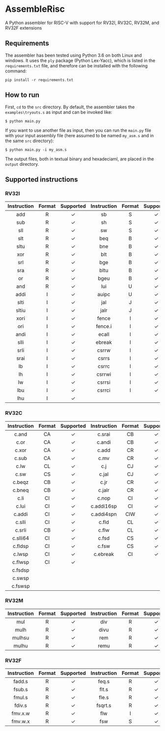 # AssembleRisc
A Python assembler for RISC-V with support for RV32I, RV32C, RV32M, and RV32F extensions


## Requirements
The assembler has been tested using Python 3.6 on both Linux and windows. It uses the `ply` package (Python Lex-Yacc), which is listed in the `requirements.txt` file, and therefore can be installed with the following command:

`pip install -r requirements.txt`

## How to run
First, `cd` to the `src` directory. By default, the assembler takes the `examples\tryouts.s` as input and can be invoked like:

    $ python main.py

If you want to use another file as input, then you can run the `main.py` file with your input assembly file (here assumed to be named `my_asm.s` and in the same `src` directory):

    $ python main.py -i my_asm.s

The output files, both in textual binary and hexadeciaml, are placed in the `output` directory.


## Supported instructions
### RV32I
| Instruction | Format | Supported | Instruction | Format | Supported | 
|:-----------:|:------:|:---------:|:-----------:|:------:|:---------:|
|     add     |   R    |  &check;  |     sb      |   S    |  &check;  |
|     sub     |   R    |  &check;  |     sh      |   S    |  &check;  |
|     sll     |   R    |  &check;  |     sw      |   S    |  &check;  |
|     slt     |   R    |  &check;  |     beq     |   B    |  &check;  |
|    sltu     |   R    |  &check;  |     bne     |   B    |  &check;  |
|     xor     |   R    |  &check;  |     blt     |   B    |  &check;  |   
|     srl     |   R    |  &check;  |     bge     |   B    |  &check;  |   
|     sra     |   R    |  &check;  |    bltu     |   B    |  &check;  |   
|     or      |   R    |  &check;  |    bgeu     |   B    |  &check;  | 
|     and     |   R    |  &check;  |     lui     |   U    |  &check;  | 
|    addi     |   I    |  &check;  |    auipc    |   U    |  &check;  | 
|    slti     |   I    |  &check;  |     jal     |   J    |  &check;  | 
|    sltiu    |   I    |  &check;  |    jalr     |   J    |  &check;  | 
|    xori     |   I    |  &check;  |    fence    |   I    |  &check;  |   
|     ori     |   I    |  &check;  |   fence.i   |   I    |  &check;  | 
|    andi     |   I    |  &check;  |    ecall    |   I    |  &check;  |  
|    slli     |   I    |  &check;  |   ebreak    |   I    |  &check;  |  
|    srli     |   I    |  &check;  |    csrrw    |   I    |  &check;  |  
|    srai     |   I    |  &check;  |    csrrs    |   I    |  &check;  | 
|     lb      |   I    |  &check;  |    csrrc    |   I    |  &check;  | 
|     lh      |   I    |  &check;  |   csrrwi    |   I    |  &check;  | 
|     lw      |   I    |  &check;  |   csrrsi    |   I    |  &check;  | 
|     lbu     |   I    |  &check;  |   csrrci    |   I    |  &check;  | 
|     lhu     |   I    |  &check;  |   

### RV32C
| Instruction | Format | Supported | Instruction | Format | Supported | 
|:-----------:|:------:|:---------:|:-----------:|:------:|:---------:|
|    c.and    |   CA   |  &check;  |   c.srai    |   CB   |  &check;  |
|    c.or     |   CA   |  &check;  |   c.andi    |   CB   |  &check;  |
|    c.xor    |   CA   |  &check;  |    c.add    |   CR   |  &check;  |
|    c.sub    |   CA   |  &check;  |    c.mv     |   CR   |  &check;  |
|    c.lw     |   CL   |  &check;  |     c.j     |   CJ   |  &check;  |
|    c.sw     |   CS   |  &check;  |    c.jal    |   CJ   |  &check;  |
|   c.beqz    |   CB   |  &check;  |    c.jr     |   CR   |  &check;  | 
|   c.bneq    |   CB   |  &check;  |   c.jalr    |   CR   |  &check;  | 
|    c.li     |   CI   |  &check;  |    c.nop    |   CI   |  &check;  | 
|    c.lui    |   CI   |  &check;  | c.addi16sp  |   CI   |  &check;  | 
|   c.addi    |   CI   |  &check;  | c.addi4spn  |  CIW   |  &check;  | 
|   c.slli    |   CI   |  &check;  |    c.fld    |   CL   |  &check;  | 
|   c.srli    |   CB   |  &check;  |    c.flw    |   CL   |  &check;  |
|  c.slli64   |   CI   |  &check;  |    c.fsd    |   CS   |  &check;  | 
|   c.fldsp   |   CI   |  &check;  |    c.fsw    |   CS   |  &check;  |
|   c.lwsp    |   CI   |  &check;  |  c.ebreak   |   CI   |  &check;  |
|   c.flwsp   |   CI   |  &check;  |             |        |           |
|   c.fsdsp   |        |           |             |        |           |
|   c.swsp    |        |           |             |        |           |
|   c.fswsp   |        |           |             |        |           |


### RV32M
| Instruction | Format | Supported | Instruction | Format | Supported | 
|:-----------:|:------:|:---------:|:-----------:|:------:|:---------:|
|     mul     |   R    |  &check;  |     div     |   R    |  &check;  |
|    mulh     |   R    |  &check;  |    divu     |   R    |  &check;  |
|   mulhsu    |   R    |  &check;  |     rem     |   R    |  &check;  |
|    mulhu    |   R    |  &check;  |    remu     |   R    |  &check;  |

### RV32F
| Instruction | Format | Supported | Instruction | Format | Supported | 
|:-----------:|:------:|:---------:|:-----------:|:------:|:---------:|
|   fadd.s    |   R    |  &check;  |    feq.s    |   R    |  &check;  |
|   fsub.s    |   R    |  &check;  |    flt.s    |   R    |  &check;  |    
|   fmul.s    |   R    |  &check;  |    fle.s    |   R    |  &check;  |    
|   fdiv.s    |   R    |  &check;  |   fsqrt.s   |   R    |  &check;  | 
|   fmv.x.w   |   R    |  &check;  |     flw     |   I    |  &check;  |   
|   fmv.w.x   |   R    |  &check;  |     fsw     |   S    |  &check;  | 
